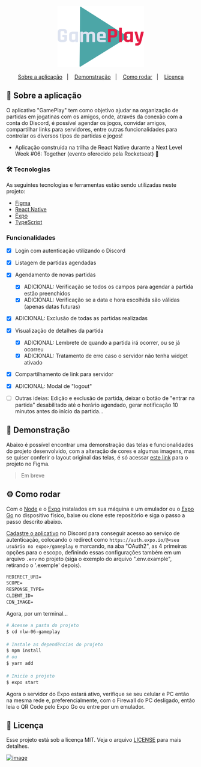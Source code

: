 <p align="center">
  <img alt="Logo GamePlay" title="GamePlay" src=".github/logo-gameplay.svg" width="230px" />
</p>

<p align="center">
  <a href="#projeto">Sobre a aplicação</a>&nbsp;&nbsp;&nbsp;|&nbsp;&nbsp;&nbsp;
  <a href="#demo">Demonstração</a>&nbsp;&nbsp;&nbsp;|&nbsp;&nbsp;&nbsp;
  <a href="#requisitos">Como rodar</a>&nbsp;&nbsp;&nbsp;|&nbsp;&nbsp;&nbsp;
  <a href="#licenca">Licença</a>
</p>

<span id="projeto">
  
## :bookmark_tabs: Sobre a aplicação
O aplicativo "GamePlay" tem como objetivo ajudar na organização de partidas em jogatinas com os amigos, onde, através da conexão com a conta do Discord, é possível agendar
os jogos, convidar amigos, compartilhar links para servidores, entre outras funcionalidades para controlar os diversos tipos de partidas e jogos!
- Aplicação construída na trilha de React Native durante a Next Level Week #06: Together (evento oferecido pela Rocketseat) 🚀

### :hammer_and_wrench: Tecnologias
As seguintes tecnologias e ferramentas estão sendo utilizadas neste projeto:

- [Figma](http://www.figma.com/)
- [React Native](https://reactnative.dev/)
- [Expo](https://expo.io/)
- [TypeScript](https://www.typescriptlang.org/)
  
### Funcionalidades
- [X] Login com autenticação utilizando o Discord
- [X] Listagem de partidas agendadas
- [X] Agendamento de novas partidas
  - [X] ADICIONAL: Verificação se todos os campos para agendar a partida estão preenchidos
  - [X] ADICIONAL: Verificação se a data e hora escolhida são válidas (apenas datas futuras)
- [X] ADICIONAL: Exclusão de todas as partidas realizadas
- [X] Visualização de detalhes da partida
  - [X] ADICIONAL: Lembrete de quando a partida irá ocorrer, ou se já ocorreu
  - [X] ADICIONAL: Tratamento de erro caso o servidor não tenha widget ativado
- [X] Compartilhamento de link para servidor
- [X] ADICIONAL: Modal de "logout"

- [ ] Outras ideias: Edição e exclusão de partida, deixar o botão de "entrar na partida" desabilitado até o horário agendado, gerar notificação 10 minutos antes do início da partida...

<span id="demo">
  
## :iphone: Demonstração
Abaixo é possível encontrar uma demonstração das telas e funcionalidades do projeto desenvolvido, com a alteração de cores e algumas imagens, mas se quiser 
conferir o layout original das telas, é só acessar [este link](https://www.figma.com/file/0kv33XYjvOgvKGKHBaiR07/GamePlay---NLW-Together/duplicate) para o projeto no Figma.
  
> Em breve

<span id="requisitos">

## :gear: Como rodar
Com o [Node](https://nodejs.org/en/) e o [Expo](https://expo.io/) instalados em sua máquina e um emulador ou o [Expo Go](https://expo.io/client) no dispositivo físico, baixe ou clone este repositório e siga o passo a passo descrito abaixo.
  
[Cadastre o aplicativo](https://discord.com/developers/applications) no Discord para conseguir acesso ao serviço de autenticação, colocando o redirect como `https://auth.expo.io/@<seu usuário no expo>/gameplay` e marcando, na aba "OAuth2", as 4 primeiras opções para o escopo, definindo essas configurações também em um arquivo `.env` no projeto (siga o exemplo do arquivo ".env.example", retirando o '.exemple' depois).
 
 ```cl
REDIRECT_URI=
SCOPE=
RESPONSE_TYPE=
CLIENT_ID=
CDN_IMAGE=
```
Agora, por um terminal...
```bash
# Acesse a pasta do projeto
$ cd nlw-06-gameplay

# Instale as dependências do projeto
$ npm install
# ou
$ yarn add

# Inicie o projeto
$ expo start
```
Agora o servidor do Expo estará ativo, verifique se seu celular e PC então na mesma rede e, preferencialmente, com o Firewall do PC desligado, 
então leia o QR Code pelo Expo Go ou entre por um emulador.

<span id="licenca">

## :page_with_curl: Licença
Esse projeto está sob a licença MIT. Veja o arquivo [LICENSE](LICENSE) para mais detalhes.

[![image](https://img.shields.io/badge/✨%20Maria%20Gabriela%20Reis,%202021-LinkedIn-009973?style=flat-square)](https://www.linkedin.com/in/mariagabrielareis/)
